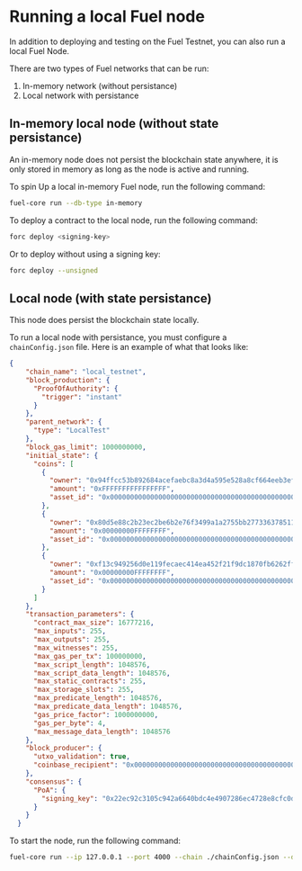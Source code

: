 # Running a local Fuel node

In addition to deploying and testing on the Fuel Testnet, you can also run a local Fuel Node.

There are two types of Fuel networks that can be run:

1. In-memory network (without persistance)
2. Local network with persistance

## In-memory local node (without state persistance)

An in-memory node does not persist the blockchain state anywhere, it is only stored in memory as long as the node is active and running.

To spin Up a local in-memory Fuel node, run the following command:

```sh
fuel-core run --db-type in-memory
```

To deploy a contract to the local node, run the following command:


```sh
forc deploy <signing-key>
```

Or to deploy without using a signing key:

```sh
forc deploy --unsigned
```

## Local node (with state persistance)

This node does persist the blockchain state locally.

To run a local node with persistance, you must configure a `chainConfig.json` file. Here is an example of what that looks like:

```json
{
    "chain_name": "local_testnet",
    "block_production": {
      "ProofOfAuthority": {
        "trigger": "instant"
      }
    },
    "parent_network": {
      "type": "LocalTest"
    },
    "block_gas_limit": 1000000000,
    "initial_state": {
      "coins": [
        {
          "owner": "0x94ffcc53b892684acefaebc8a3d4a595e528a8cf664eeb3ef36f1020b0809d0d",
          "amount": "0xFFFFFFFFFFFFFFFF",
          "asset_id": "0x0000000000000000000000000000000000000000000000000000000000000000"
        },
        {
          "owner": "0x80d5e88c2b23ec2be6b2e76f3499a1a2755bb2773363785111a719513fb57b8e",
          "amount": "0x00000000FFFFFFFF",
          "asset_id": "0x0000000000000000000000000000000000000000000000000000000000000000"
        },
        {
          "owner": "0xf13c949256d0e119fecaec414ea452f21f9dc1870fb6262ff53b37c32cab4749",
          "amount": "0x00000000FFFFFFFF",
          "asset_id": "0x0000000000000000000000000000000000000000000000000000000000000000"
        }
      ]
    },
    "transaction_parameters": {
      "contract_max_size": 16777216,
      "max_inputs": 255,
      "max_outputs": 255,
      "max_witnesses": 255,
      "max_gas_per_tx": 100000000,
      "max_script_length": 1048576,
      "max_script_data_length": 1048576,
      "max_static_contracts": 255,
      "max_storage_slots": 255,
      "max_predicate_length": 1048576,
      "max_predicate_data_length": 1048576,
      "gas_price_factor": 1000000000,
      "gas_per_byte": 4,
      "max_message_data_length": 1048576
    },
    "block_producer": {
      "utxo_validation": true,
      "coinbase_recipient": "0x0000000000000000000000000000000000000000000000000000000000000000"
    },
    "consensus": {
      "PoA": {
        "signing_key": "0x22ec92c3105c942a6640bdc4e4907286ec4728e8cfc0d8ac59aad4d8e1ccaefb"
      }
    }
  }
  ```

  To start the node, run the following command:

```sh
fuel-core run --ip 127.0.0.1 --port 4000 --chain ./chainConfig.json --db-path ./.fueldb
```